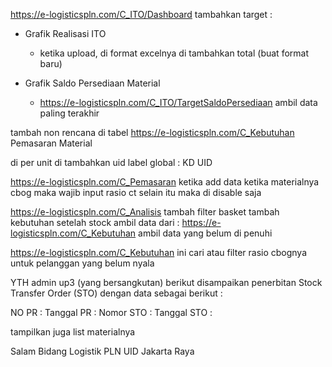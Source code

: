 https://e-logisticspln.com/C_ITO/Dashboard
tambahkan target :

- Grafik Realisasi ITO
  - ketika upload, di format excelnya di tambahkan total (buat format baru)

- Grafik Saldo Persediaan Material
  - https://e-logisticspln.com/C_ITO/TargetSaldoPersediaan ambil data paling terakhir


tambah non rencana di tabel
https://e-logisticspln.com/C_Kebutuhan
Pemasaran Material

di per unit di tambahkan uid
label global : KD UID

https://e-logisticspln.com/C_Pemasaran
ketika add data
ketika materialnya cbog maka wajib input rasio ct
selain itu maka di disable saja

https://e-logisticspln.com/C_Analisis
tambah filter basket
tambah kebutuhan setelah stock
ambil data dari :
https://e-logisticspln.com/C_Kebutuhan
ambil data yang belum di penuhi

https://e-logisticspln.com/C_Kebutuhan
ini cari atau filter rasio cbognya untuk pelanggan yang belum nyala

YTH admin up3 (yang bersangkutan)
berikut disampaikan penerbitan Stock Transfer Order (STO) dengan data sebagai berikut :

NO PR :
Tanggal PR :
Nomor STO :
Tanggal STO :

tampilkan juga list materialnya

Salam
Bidang Logistik
PLN UID Jakarta Raya